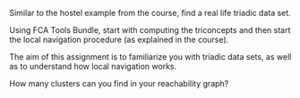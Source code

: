 Similar to the hostel example from the course, find a real life triadic data set. 

Using FCA Tools Bundle, start with computing the triconcepts and then start the local navigation procedure (as explained in the course). 

The aim of this assignment is to familiarize you with triadic data sets, as well as to understand how local navigation works. 

How many clusters can you find in your reachability graph?
